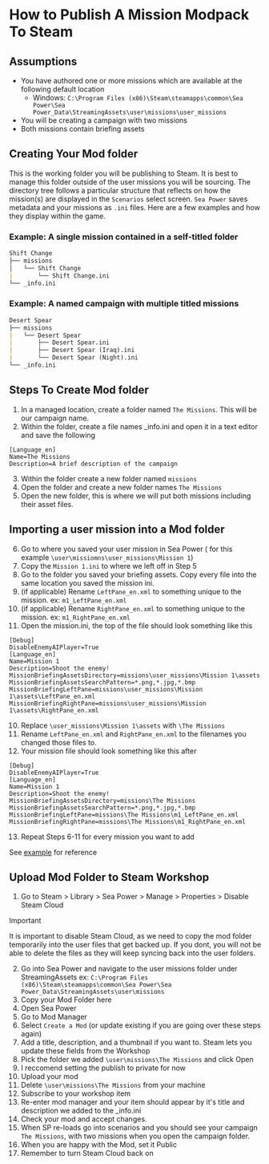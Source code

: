 # How to Publish A Mission Modpack To Steam

## Assumptions
- You have authored one or more missions which are available at the following default location
    - Windows: `C:\Program Files (x86)\Steam\steamapps\common\Sea Power\Sea Power_Data\StreamingAssets\user\missions\user_missions`
- You will be creating a campaign with two missions
- Both missions contain briefing assets

## Creating Your Mod folder

This is the working folder you will be publishing to Steam. It is best to manage this folder outside of the user missions you will be sourcing. The directory tree follows a particular structure that reflects on how the mission(s) are displayed in the `Scenarios` select screen. `Sea Power` saves metadata and your missions as `.ini` files. Here are a few examples and how they display within the game. 

### Example: A single mission contained in a self-titled folder
```md
Shift Change
├── missions
│   └── Shift Change
|       └── Shift Change.ini
└── _info.ini
```

### Example: A named campaign with multiple titled missions
```md
Desert Spear
├── missions
|   └── Desert Spear
|       ├── Desert Spear.ini
|       ├── Desert Spear (Iraq).ini
|       └── Desert Spear (Night).ini
└── _info.ini
```

## Steps To Create Mod folder

1. In a managed location, create a folder named `The Missions`. This will be our campaign name.
2. Within the folder, create a file names _info.ini and open it in a text editor and save the following
```
[Language_en]
Name=The Missions
Description=A brief description of the campaign
```
3. Within the folder create a new folder named `missions`
4. Open the folder and create a new folder names `The Missions`
5. Open the new folder, this is where we will put both missions including their asset files.

## Importing a user mission into a Mod folder

6. Go to where you saved your user mission in Sea Power ( for this example `\user\missiomns\user_missions\Mission 1`)
7. Copy the `Mission 1.ini` to where we left off in Step 5
8. Go to the folder you saved your briefing assets. Copy every file into the same location you saved the mission ini.
9. (if applicable) Rename `LeftPane_en.xml` to something unique to the mission. ex: `m1_LeftPane_en.xml`
10. (if applicable) Rename `RightPane_en.xml` to something unique to the mission. ex: `m1_RightPane_en.xml`
9. Open the mission.ini, the top of the file should look something like this
```
[Debug]
DisableEnemyAIPlayer=True
[Language_en]
Name=Mission 1
Description=Shoot the enemy!
MissionBriefingAssetsDirectory=missions\user_missions\Mission 1\assets
MissionBriefingAssetsSearchPattern=*.png,*.jpg,*.bmp
MissionBriefingLeftPane=missions\user_missions\Mission 1\assets\LeftPane_en.xml
MissionBriefingRightPane=missions\user_missions\Mission 1\assets\RightPane_en.xml
```
10. Replace `\user_missions\Mission 1\assets` with `\The Missions`
11. Rename `LeftPane_en.xml` and `RightPane_en.xml` to the filenames you changed those files to.
12. Your mission file should look something like this after
```
[Debug]
DisableEnemyAIPlayer=True
[Language_en]
Name=Mission 1
Description=Shoot the enemy!
MissionBriefingAssetsDirectory=missions\The Missions
MissionBriefingAssetsSearchPattern=*.png,*.jpg,*.bmp
MissionBriefingLeftPane=missions\The Missions\m1_LeftPane_en.xml
MissionBriefingRightPane=missions\The Missions\m1_RightPane_en.xml
```
13. Repeat Steps 6-11 for every mission you want to add

See [example](./example-modpack-missions/) for reference

## Upload Mod Folder to Steam Workshop

1. Go to Steam > Library > Sea Power > Manage > Properties > Disable Steam Cloud
> [!IMPORTANT]
> It is important to disable Steam Cloud, as we need to copy the mod folder temporarily into the user 
> files that get backed up. If you dont, you will not be able to delete the files as they will keep 
> syncing back into the user folders.
2. Go into Sea Power and navigate to the user missions folder under StreamingAssets ex: `C:\Program Files (x86)\Steam\steamapps\common\Sea Power\Sea Power_Data\StreamingAssets\user\missions`
3. Copy your Mod Folder here
4. Open Sea Power
5. Go to Mod Manager
6. Select `Create a Mod` (or update existing if you are going over these steps again)
7. Add a title, description, and a thumbnail if you want to. Steam lets you update these fields from the Workshop
8. Pick the folder we added `\user\missions\The Missions` and click Open
9. I reccomend setting the publish to private for now
10. Upload your mod
11. Delete `\user\missions\The Missions` from your machine
12. Subscribe to your workshop item
13. Re-enter mod manager and your item should appear by it's title and description we added to the _info.ini
14. Check your mod and accept changes.
15. When SP re-loads go into scenarios and you should see your campaign `The Missions`, with two missions when you open the campaign folder.
16. When you are happy with the Mod, set it Public
17. Remember to turn Steam Cloud back on